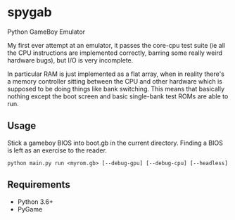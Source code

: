 # spygab
Python GameBoy Emulator

My first ever attempt at an emulator, it passes the core-cpu test suite
(ie all the CPU instructions are implemented correctly, barring some really
weird hardware bugs), but I/O is very incomplete.

In particular RAM is just implemented as a flat array, when in reality
there's a memory controller sitting between the CPU and other hardware
which is supposed to be doing things like bank switching. This means that
basically nothing except the boot screen and basic single-bank test ROMs
are able to run.

## Usage

Stick a gameboy BIOS into boot.gb in the current directory. Finding a BIOS
is left as an exercise to the reader.

```
python main.py run <myrom.gb> [--debug-gpu] [--debug-cpu] [--headless]
```

## Requirements

- Python 3.6+
- PyGame
